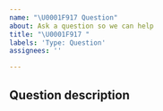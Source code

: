 ```yaml
---
name: "\U0001F917 Question"
about: Ask a question so we can help
title: "\U0001F917 "
labels: 'Type: Question'
assignees: ''

---
```


## Question description
